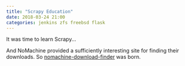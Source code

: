 ```yaml
---
title: "Scrapy Education"
date: 2018-03-24 21:00
categories: jenkins zfs freebsd flask
---
```


It was time to learn Scrapy...

And NoMachine provided a sufficiently interesting site for finding their downloads.
So [nomachine-download-finder](https://github.com/cdd-aix/nomachine-download-finder) was born.
